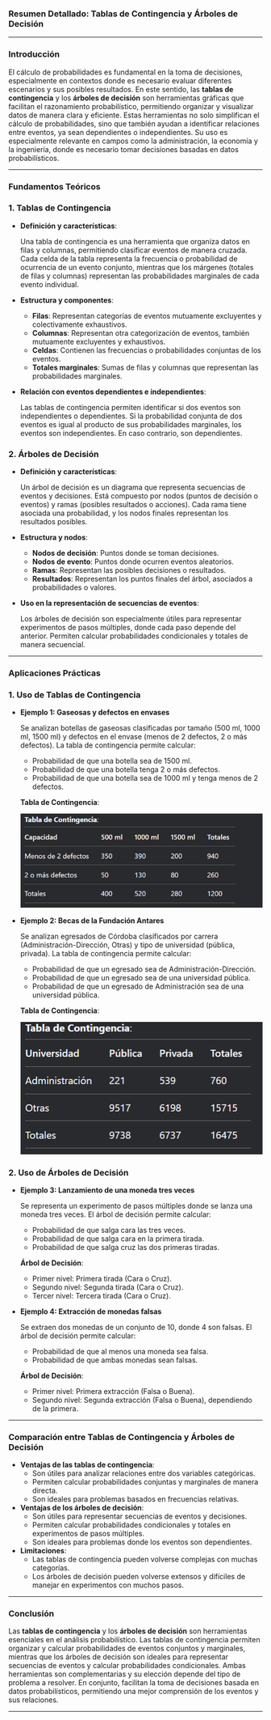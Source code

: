 ### Resumen Detallado: Tablas de Contingencia y Árboles de Decisión

---

### **Introducción**

El cálculo de probabilidades es fundamental en la toma de decisiones, especialmente en contextos donde es necesario evaluar diferentes escenarios y sus posibles resultados. En este sentido, las **tablas de contingencia** y los **árboles de decisión** son herramientas gráficas que facilitan el razonamiento probabilístico, permitiendo organizar y visualizar datos de manera clara y eficiente. Estas herramientas no solo simplifican el cálculo de probabilidades, sino que también ayudan a identificar relaciones entre eventos, ya sean dependientes o independientes. Su uso es especialmente relevante en campos como la administración, la economía y la ingeniería, donde es necesario tomar decisiones basadas en datos probabilísticos.

---

### **Fundamentos Teóricos**

### **1. Tablas de Contingencia**

- **Definición y características**:

  Una tabla de contingencia es una herramienta que organiza datos en filas y columnas, permitiendo clasificar eventos de manera cruzada. Cada celda de la tabla representa la frecuencia o probabilidad de ocurrencia de un evento conjunto, mientras que los márgenes (totales de filas y columnas) representan las probabilidades marginales de cada evento individual.

- **Estructura y componentes**:
  - **Filas**: Representan categorías de eventos mutuamente excluyentes y colectivamente exhaustivos.
  - **Columnas**: Representan otra categorización de eventos, también mutuamente excluyentes y exhaustivos.
  - **Celdas**: Contienen las frecuencias o probabilidades conjuntas de los eventos.
  - **Totales marginales**: Sumas de filas y columnas que representan las probabilidades marginales.
- **Relación con eventos dependientes e independientes**:

  Las tablas de contingencia permiten identificar si dos eventos son independientes o dependientes. Si la probabilidad conjunta de dos eventos es igual al producto de sus probabilidades marginales, los eventos son independientes. En caso contrario, son dependientes.


### **2. Árboles de Decisión**

- **Definición y características**:

  Un árbol de decisión es un diagrama que representa secuencias de eventos y decisiones. Está compuesto por nodos (puntos de decisión o eventos) y ramas (posibles resultados o acciones). Cada rama tiene asociada una probabilidad, y los nodos finales representan los resultados posibles.

- **Estructura y nodos**:
  - **Nodos de decisión**: Puntos donde se toman decisiones.
  - **Nodos de evento**: Puntos donde ocurren eventos aleatorios.
  - **Ramas**: Representan las posibles decisiones o resultados.
  - **Resultados**: Representan los puntos finales del árbol, asociados a probabilidades o valores.
- **Uso en la representación de secuencias de eventos**:

  Los árboles de decisión son especialmente útiles para representar experimentos de pasos múltiples, donde cada paso depende del anterior. Permiten calcular probabilidades condicionales y totales de manera secuencial.


---

### **Aplicaciones Prácticas**

### **1. Uso de Tablas de Contingencia**

- **Ejemplo 1: Gaseosas y defectos en envases**

  Se analizan botellas de gaseosas clasificadas por tamaño (500 ml, 1000 ml, 1500 ml) y defectos en el envase (menos de 2 defectos, 2 o más defectos). La tabla de contingencia permite calcular:

  - Probabilidad de que una botella sea de 1500 ml.
  - Probabilidad de que una botella tenga 2 o más defectos.
  - Probabilidad de que una botella sea de 1000 ml y tenga menos de 2 defectos.

  **Tabla de Contingencia**:
    
  ![Tabla](Imagenes/16.png)

- **Ejemplo 2: Becas de la Fundación Antares**

  Se analizan egresados de Córdoba clasificados por carrera (Administración-Dirección, Otras) y tipo de universidad (pública, privada). La tabla de contingencia permite calcular:

  - Probabilidad de que un egresado sea de Administración-Dirección.
  - Probabilidad de que un egresado sea de una universidad pública.
  - Probabilidad de que un egresado de Administración sea de una universidad pública.

  **Tabla de Contingencia**:

  ![Tabla](Imagenes/17.png)

### **2. Uso de Árboles de Decisión**

- **Ejemplo 3: Lanzamiento de una moneda tres veces**

  Se representa un experimento de pasos múltiples donde se lanza una moneda tres veces. El árbol de decisión permite calcular:

  - Probabilidad de que salga cara las tres veces.
  - Probabilidad de que salga cara en la primera tirada.
  - Probabilidad de que salga cruz las dos primeras tiradas.

  **Árbol de Decisión**:

  - Primer nivel: Primera tirada (Cara o Cruz).
  - Segundo nivel: Segunda tirada (Cara o Cruz).
  - Tercer nivel: Tercera tirada (Cara o Cruz).
- **Ejemplo 4: Extracción de monedas falsas**

  Se extraen dos monedas de un conjunto de 10, donde 4 son falsas. El árbol de decisión permite calcular:

  - Probabilidad de que al menos una moneda sea falsa.
  - Probabilidad de que ambas monedas sean falsas.

  **Árbol de Decisión**:

  - Primer nivel: Primera extracción (Falsa o Buena).
  - Segundo nivel: Segunda extracción (Falsa o Buena), dependiendo de la primera.

---

### **Comparación entre Tablas de Contingencia y Árboles de Decisión**

- **Ventajas de las tablas de contingencia**:
  - Son útiles para analizar relaciones entre dos variables categóricas.
  - Permiten calcular probabilidades conjuntas y marginales de manera directa.
  - Son ideales para problemas basados en frecuencias relativas.
- **Ventajas de los árboles de decisión**:
  - Son útiles para representar secuencias de eventos y decisiones.
  - Permiten calcular probabilidades condicionales y totales en experimentos de pasos múltiples.
  - Son ideales para problemas donde los eventos son dependientes.
- **Limitaciones**:
  - Las tablas de contingencia pueden volverse complejas con muchas categorías.
  - Los árboles de decisión pueden volverse extensos y difíciles de manejar en experimentos con muchos pasos.

---

### **Conclusión**

Las **tablas de contingencia** y los **árboles de decisión** son herramientas esenciales en el análisis probabilístico. Las tablas de contingencia permiten organizar y calcular probabilidades de eventos conjuntos y marginales, mientras que los árboles de decisión son ideales para representar secuencias de eventos y calcular probabilidades condicionales. Ambas herramientas son complementarias y su elección depende del tipo de problema a resolver. En conjunto, facilitan la toma de decisiones basada en datos probabilísticos, permitiendo una mejor comprensión de los eventos y sus relaciones.

---

